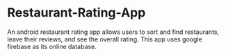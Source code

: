 # Restaurant-Rating-App
An android restaurant rating app allows users to sort and find restaurants, leave their reviews, and see the overall rating. This app uses google firebase as its online database.
